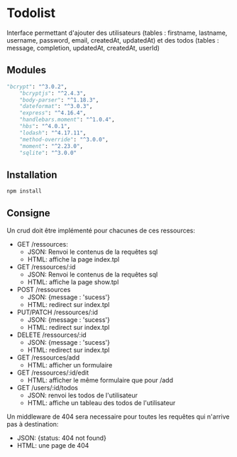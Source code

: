 # Todolist

Interface permettant d'ajouter des utilisateurs (tables :  firstname, lastname, username, password, email, createdAt, updatedAt) et des todos (tables : message, completion, updatedAt, createdAt, userId)

## Modules

```python
"bcrypt": "^3.0.2",
    "bcryptjs": "^2.4.3",
    "body-parser": "^1.18.3",
    "dateformat": "^3.0.3",
    "express": "^4.16.4",
    "handlebars.moment": "^1.0.4",
    "hbs": "^4.0.1",
    "lodash": "^4.17.11",
    "method-override": "^3.0.0",
    "moment": "^2.23.0",
    "sqlite": "^3.0.0"
```
## Installation

```bash
npm install
```

## Consigne
Un crud doit être implémenté pour chacunes de ces ressources: 
  - GET /ressources: 
    - JSON: Renvoi le contenus de la requêtes sql
    - HTML: affiche la page index.tpl
  - GET /ressources/:id
    - JSON: Renvoi le contenus de la requêtes sql
    - HTML: affiche la page show.tpl
  - POST /ressources
    - JSON: {message : 'sucess'}
    - HTML: redirect sur index.tpl
  - PUT/PATCH /ressources/:id
    - JSON: {message : 'sucess'}
    - HTML: redirect sur index.tpl
  - DELETE /ressources/:id
    - JSON: {message : 'sucess'}
    - HTML: redirect sur index.tpl
  - GET /ressources/add
    - HTML: afficher un formulaire
  - GET /ressources/:id/edit
    - HTML: afficher le même formulaire que pour /add
  - GET /users/:id/todos
    - JSON: renvoi les todos de l'utilisateur
    - HTML: affiche un tableau des todos de l'utilisateur


Un middleware de 404 sera necessaire pour toutes les requêtes qui n'arrive pas à destination: 
 - JSON: {status: 404 not found}
 - HTML: une page de 404 
